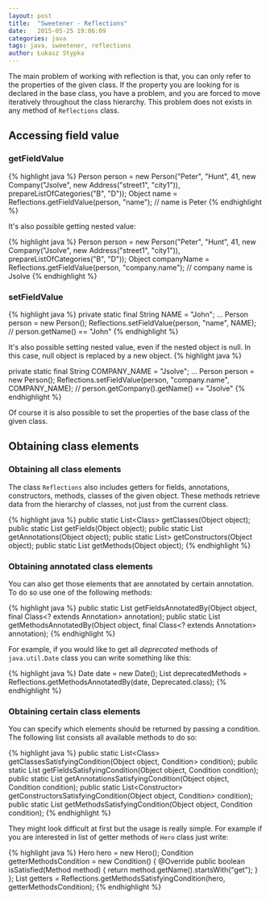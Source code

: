 ```yaml
---
layout: post
title:  "Sweetener - Reflections"
date:   2015-05-25 19:06:09
categories: java
tags: java, sweetener, reflections 
author: Łukasz Stypka
---
```


The main problem of working with reflection is that, you can only refer to the properties of the given class. If the property you are looking for is declared in the base class, you have a problem, and you are forced to move iteratively throughout the class hierarchy. 
This problem does not exists in any method of `Reflections` class.

## Accessing field value

### getFieldValue

{% highlight java %}
Person person = new Person("Peter", "Hunt", 41, new Company("Jsolve", new Address("street1", "city1")), prepareListOfCategories("B", "D"));
Object name = Reflections.getFieldValue(person, "name");
// name is Peter
{% endhighlight %}

It's also possible getting nested value:

{% highlight java %}
Person person = new Person("Peter", "Hunt", 41, new Company("Jsolve", new Address("street1", "city1")), prepareListOfCategories("B", "D"));
Object companyName = Reflections.getFieldValue(person, "company.name");
// company name is Jsolve
{% endhighlight %}

### setFieldValue

{% highlight java %}
private static final String NAME = "John";
...
Person person = new Person();
Reflections.setFieldValue(person, "name", NAME);
// person.getName() == "John"
{% endhighlight %}

It's also possible setting nested value, even if the nested object is null. In this case, null object is replaced by a new object.
{% highlight java %}

private static final String COMPANY_NAME = "Jsolve";
...
Person person = new Person();
Reflections.setFieldValue(person, "company.name", COMPANY_NAME);
// person.getCompany().getName() == "Jsolve"
{% endhighlight %}

Of course it is also possible to set the properties of the base class of the given class.

## Obtaining class elements

### Obtaining all class elements

The class `Reflections` also includes getters for fields, annotations, constructors, methods, classes of the given object. These methods retrieve data from the hierarchy of classes, not just from the current class.

{% highlight java %}
public static List<Class<?>> getClasses(Object object);
public static List<Field> getFields(Object object);
public static List<Annotation> getAnnotations(Object object);
public static List<Constructor<?>> getConstructors(Object object);
public static List<Method> getMethods(Object object);
{% endhighlight %}

### Obtaining annotated class elements
You can also get those elements that are annotated by certain annotation. To do so use one of the following methods:

{% highlight java %}
public static List<Field> getFieldsAnnotatedBy(Object object, final Class<? extends Annotation> annotation);
public static List<Method> getMethodsAnnotatedBy(Object object, final Class<? extends Annotation> annotation);
{% endhighlight %}

For example, if you would like to get all _deprecated_ methods of `java.util.Date` class you can write something like this:

{% highlight java %}
Date date = new Date();
List<Method> deprecatedMethods = Reflections.getMethodsAnnotatedBy(date, Deprecated.class);
{% endhighlight %}

### Obtaining certain class elements
You can specify which elements should be returned by passing a condition. The following list consists all available methods to do so:

{% highlight java %}
public static List<Class<?>> getClassesSatisfyingCondition(Object object, Condition<Class<?>> condition);
public static List<Field> getFieldsSatisfyingCondition(Object object, Condition<Field> condition);
public static List<Annotation> getAnnotationsSatisfyingCondition(Object object, Condition<Annotation> condition);
public static List<Constructor<?>> getConstructorsSatisfyingCondition(Object object, Condition<Constructor<?>> condition);
public static List<Method> getMethodsSatisfyingCondition(Object object, Condition<Method> condition);
{% endhighlight %}

They might look difficult at first but the usage is really simple. For example if you are interested in list of getter methods of `Hero` class just write:

{% highlight java %}
Hero hero = new Hero();
Condition<Method> getterMethodsCondition = new Condition<Method>() {
	@Override
	public boolean isSatisfied(Method method) {
		return method.getName().startsWith("get");
	}
};
List<Method> getters = Reflections.getMethodsSatisfyingCondition(hero, getterMethodsCondition);
{% endhighlight %}
